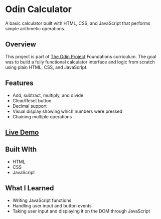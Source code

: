 # Odin Calculator
A basic calculator built with HTML, CSS, and JavaScript that performs simple arithmetic operations.

## Overview
This project is part of [The Odin Project](https://www.theodinproject.com/dashboard) Foundations curriculum. The goal was to build a fully functional calculator interface and logic from scratch using plain HTML, CSS, and JavaScript.

## Features
- Add, subtract, multiply, and divide
- Clear/Reset button
- Decimal support
- Visual display showing which numbers were pressed
- Chaining multiple operations

<h2><a href="https://sarahma12.github.io/odin-calculator/" target="_blank">Live Demo</a></h2>

## Built WIth
- HTML
- CSS
- JavaScript

## What I Learned
- Writing JavaScript functions
- Handling user input and button events
- Taking user input and displaying it on the DOM through JavaScript
